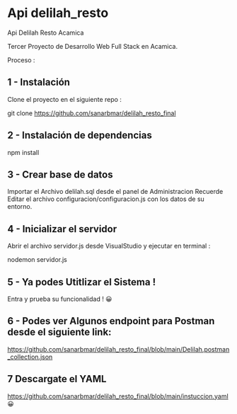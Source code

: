 # Api delilah_resto

 Api Delilah Resto Acamica

Tercer Proyecto de  Desarrollo Web Full Stack en Acamica.


 Proceso :

## 1 - Instalación 

Clone el proyecto en el siguiente repo :

 git clone https://github.com/sanarbmar/delilah_resto_final 

## 2 - Instalación de dependencias 


 npm install

## 3 - Crear base de datos 


Importar el Archivo delilah.sql desde el panel de Administracion
Recuerde Editar el archivo configuracion/configuracion.js con los datos de su entorno.

## 4 - Inicializar el servidor


Abrir el archivo servidor.js desde VisualStudio y ejecutar en terminal :

nodemon servidor.js

## 5 - Ya podes Utitlizar el Sistema ! 

Entra y prueba su funcionalidad ! :grinning:



## 6 - Podes ver Algunos endpoint para Postman desde el siguiente link:
https://github.com/sanarbmar/delilah_resto_final/blob/main/Delilah.postman_collection.json

## 7 Descargate el YAML

https://github.com/sanarbmar/delilah_resto_final/blob/main/instuccion.yaml  :grinning:



